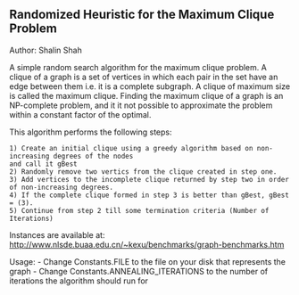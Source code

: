 
<h2>Randomized Heuristic for the Maximum Clique Problem</h2>

Author: Shalin Shah

A simple random search algorithm for the maximum clique problem. A clique of a graph is a set of vertices in which each pair in the set have an edge between them i.e. it is a complete subgraph. A clique of maximum  size is called the maximum clique. Finding the maximum clique of a graph is an NP-complete problem, and it it not possible to approximate the problem within a constant factor of the optimal.

This algorithm performs the following steps:

	1) Create an initial clique using a greedy algorithm based on non-increasing degrees of the nodes
	and call it gBest
	2) Randomly remove two vertics from the clique created in step one.
	3) Add vertices to the incomplete clique returned by step two in order of non-increasing degrees.
	4) If the complete clique formed in step 3 is better than gBest, gBest = (3).
	5) Continue from step 2 till some termination criteria (Number of Iterations)

Instances are available at: http://www.nlsde.buaa.edu.cn/~kexu/benchmarks/graph-benchmarks.htm

Usage:
	- Change Constants.FILE to the file on your disk that represents the graph
	- Change Constants.ANNEALING_ITERATIONS to the number of iterations the algorithm should run for
